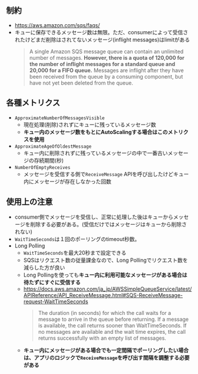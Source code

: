 ## 制約
- https://aws.amazon.com/sqs/faqs/
- キューに保存できるメッセージ数は無限。ただ、consumerによって受信されたけどまだ削除はされてないメッセージ(inflight messages)はlimitがある
  > A single Amazon SQS message queue can contain an unlimited number of messages. **However, there is a quota of 120,000 for the number of inflight messages for a standard queue and 20,000 for a FIFO queue.** Messages are inflight after they have been received from the queue by a consuming component, but have not yet been deleted from the queue.

## 各種メトリクス
- `ApproximateNumberOfMessagesVisible`
  - 現在処理(削除)されずにキューに残っているメッセージ数
  - **キュー内のメッセージ数をもとにAutoScalingする場合はこのメトリクスを使用**
- `ApproximateAgeOfOldestMessage`
  - キュー内に削除されずに残っているメッセージの中で一番古いメッセージの存続期間(秒)
- `NumberOfEmptyReceives`
  - メッセージを受信する側で`ReceiveMessage` APIを呼び出したけどキュー内にメッセージが存在しなかった回数

## 使用上の注意
- consumer側でメッセージを受信し、正常に処理した後はキューからメッセージを削除する必要がある。(受信だけではメッセージはキューから削除されない)
- `WaitTimeSeconds`は１回のポーリングのtimeout秒数。
- Long Polling
  - `WaitTimeSeconds`を最大20秒まで設定できる
  - SQSはリクエスト数の従量課金なので、Long Pollingでリクエスト数を減らした方が良い
  - Long Pollingを使っても**キュー内に利用可能なメッセージがある場合は待たずにすぐに受信する**  
  - https://docs.aws.amazon.com/ja_jp/AWSSimpleQueueService/latest/APIReference/API_ReceiveMessage.html#SQS-ReceiveMessage-request-WaitTimeSeconds
    > The duration (in seconds) for which the call waits for a message to arrive in the queue before returning. If a message is available, the call returns sooner than WaitTimeSeconds. If no messages are available and the wait time expires, the call returns successfully with an empty list of messages.
  - **キュー内にメッセージがある場合でも一定間隔でポーリングしたい場合は、アプリのロジックで`ReceiveMessage`を呼び出す間隔を調整する必要がある**